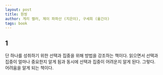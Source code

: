 ```yaml
---
layout: post
title: 원씽
author: 게리 켈러, 제이 파파산 (지은이), 구세희 (옮긴이)
tags: book
---
```


## 1

단 하나를 성취하기 위한 선택과 집중을 위해 방법을 강조하는 책이다. 읽으면서 선택과 집중이 얼마나 중요한지 알게 됨과 동시에 선택과 집중이 어려운지 알게 된다. 그렇다. 어려움을 알게 되는 책이다.